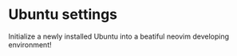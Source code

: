 # Ubuntu settings
Initialize a newly installed Ubuntu into a beatiful neovim developing environment!
